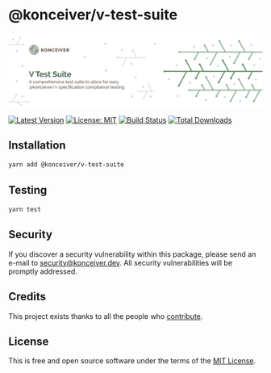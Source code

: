 # @konceiver/v-test-suite

<p align="center"><img src="./banner.png" /></p>

[![Latest Version](https://badgen.now.sh/npm/v/@konceiver/v-test-suite)](https://www.npmjs.com/package/@konceiver/v-test-suite)
[![License: MIT](https://badgen.now.sh/badge/license/MIT/green)](./LICENSE)
[![Build Status](https://img.shields.io/github/workflow/status/konceiver/v-test-suite/run-tests?label=tests)](https://img.shields.io/github/workflow/status/konceiver/v-test-suite/CI?label=CI)
[![Total Downloads](https://badgen.net/npm/dt/konceiver/v-test-suite)](https://npmjs.org/package/@konceiver/v-test-suite)

## Installation

```bash
yarn add @konceiver/v-test-suite
```

## Testing

```bash
yarn test
```

## Security

If you discover a security vulnerability within this package, please send an e-mail to security@konceiver.dev. All security vulnerabilities will be promptly addressed.

## Credits

This project exists thanks to all the people who [contribute](../../contributors).

## License

This is free and open source software under the terms of the [MIT License](./LICENSE).

